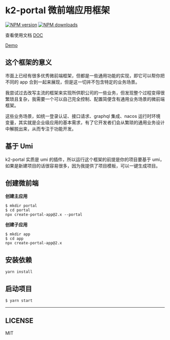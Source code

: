 # k2-portal 微前端应用框架

[![NPM version](https://img.shields.io/npm/v/k2-portal.svg?style=flat)](https://npmjs.org/package/k2-portal) [![NPM downloads](http://img.shields.io/npm/dm/k2-portal.svg?style=flat)](https://npmjs.org/package/k2-portal)

查看使用文档 [DOC](https://k2-portal.vercel.app/)

[Demo](https://k2-portal-demo.vercel.app/)

## 这个框架的意义

市面上已经有很多优秀微前端框架，但都是一些通用功能的实现，即它可以帮你把不同的 app 合到一起来展现，但是这一切并不包含特定的业务场景。

我尝试过去改写主流的框架来实现所供职公司的一些业务，但发现整个过程变得很繁琐且复杂，我需要一个可以自己完全控制、配置简便含有通用业务场景的微前端框架。

这些业务场景，如统一登录认证、接口请求、graphql 集成、nacos 运行时环境变量，其实就是企业级应用的基本需求，有了它开发者们会从繁琐的通用业务设计中解脱出来，从而专注于功能开发。

## 基于 Umi

k2-portal 实质是 umi 的插件，所以运行这个框架的前提是你的项目要基于 umi，如果是新建项目的话很容易很多，因为我提供了项目模板，可以一键生成项目。

## 创建微前端

**创建主应用**

```shell
$ mkdir portal
$ cd portal
npx create-portal-app@2.x --portal
```

**创建子应用**

```shell
$ mkdir app
$ cd app
npx create-portal-app@2.x
```

## 安装依赖

```shell
yarn install
```

## 启动项目

```shell
$ yarn start
```

---

## LICENSE

MIT
